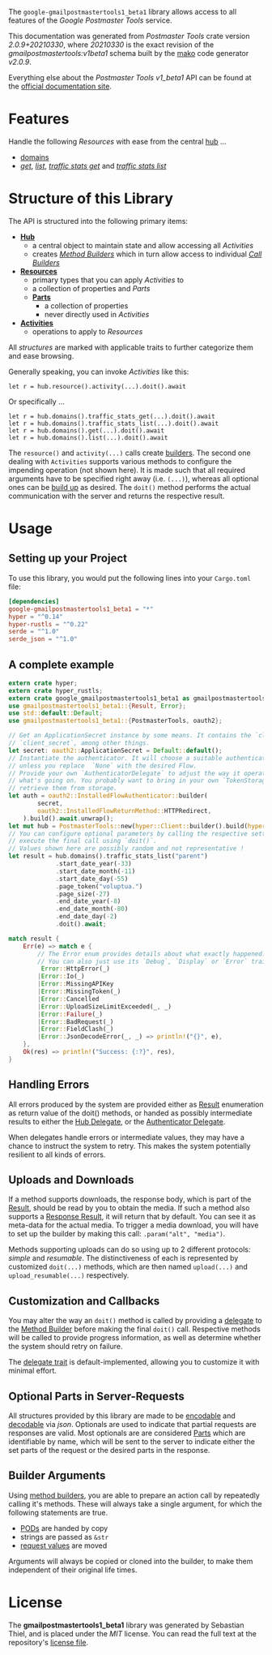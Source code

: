 <!---
DO NOT EDIT !
This file was generated automatically from 'src/mako/api/README.md.mako'
DO NOT EDIT !
-->
The `google-gmailpostmastertools1_beta1` library allows access to all features of the *Google Postmaster Tools* service.

This documentation was generated from *Postmaster Tools* crate version *2.0.9+20210330*, where *20210330* is the exact revision of the *gmailpostmastertools:v1beta1* schema built by the [mako](http://www.makotemplates.org/) code generator *v2.0.9*.

Everything else about the *Postmaster Tools* *v1_beta1* API can be found at the
[official documentation site](https://developers.google.com/gmail/postmaster).
# Features

Handle the following *Resources* with ease from the central [hub](https://docs.rs/google-gmailpostmastertools1_beta1/2.0.9+20210330/google_gmailpostmastertools1_beta1/PostmasterTools) ... 

* [domains](https://docs.rs/google-gmailpostmastertools1_beta1/2.0.9+20210330/google_gmailpostmastertools1_beta1/api::Domain)
 * [*get*](https://docs.rs/google-gmailpostmastertools1_beta1/2.0.9+20210330/google_gmailpostmastertools1_beta1/api::DomainGetCall), [*list*](https://docs.rs/google-gmailpostmastertools1_beta1/2.0.9+20210330/google_gmailpostmastertools1_beta1/api::DomainListCall), [*traffic stats get*](https://docs.rs/google-gmailpostmastertools1_beta1/2.0.9+20210330/google_gmailpostmastertools1_beta1/api::DomainTrafficStatGetCall) and [*traffic stats list*](https://docs.rs/google-gmailpostmastertools1_beta1/2.0.9+20210330/google_gmailpostmastertools1_beta1/api::DomainTrafficStatListCall)




# Structure of this Library

The API is structured into the following primary items:

* **[Hub](https://docs.rs/google-gmailpostmastertools1_beta1/2.0.9+20210330/google_gmailpostmastertools1_beta1/PostmasterTools)**
    * a central object to maintain state and allow accessing all *Activities*
    * creates [*Method Builders*](https://docs.rs/google-gmailpostmastertools1_beta1/2.0.9+20210330/google_gmailpostmastertools1_beta1/client::MethodsBuilder) which in turn
      allow access to individual [*Call Builders*](https://docs.rs/google-gmailpostmastertools1_beta1/2.0.9+20210330/google_gmailpostmastertools1_beta1/client::CallBuilder)
* **[Resources](https://docs.rs/google-gmailpostmastertools1_beta1/2.0.9+20210330/google_gmailpostmastertools1_beta1/client::Resource)**
    * primary types that you can apply *Activities* to
    * a collection of properties and *Parts*
    * **[Parts](https://docs.rs/google-gmailpostmastertools1_beta1/2.0.9+20210330/google_gmailpostmastertools1_beta1/client::Part)**
        * a collection of properties
        * never directly used in *Activities*
* **[Activities](https://docs.rs/google-gmailpostmastertools1_beta1/2.0.9+20210330/google_gmailpostmastertools1_beta1/client::CallBuilder)**
    * operations to apply to *Resources*

All *structures* are marked with applicable traits to further categorize them and ease browsing.

Generally speaking, you can invoke *Activities* like this:

```Rust,ignore
let r = hub.resource().activity(...).doit().await
```

Or specifically ...

```ignore
let r = hub.domains().traffic_stats_get(...).doit().await
let r = hub.domains().traffic_stats_list(...).doit().await
let r = hub.domains().get(...).doit().await
let r = hub.domains().list(...).doit().await
```

The `resource()` and `activity(...)` calls create [builders][builder-pattern]. The second one dealing with `Activities` 
supports various methods to configure the impending operation (not shown here). It is made such that all required arguments have to be 
specified right away (i.e. `(...)`), whereas all optional ones can be [build up][builder-pattern] as desired.
The `doit()` method performs the actual communication with the server and returns the respective result.

# Usage

## Setting up your Project

To use this library, you would put the following lines into your `Cargo.toml` file:

```toml
[dependencies]
google-gmailpostmastertools1_beta1 = "*"
hyper = "^0.14"
hyper-rustls = "^0.22"
serde = "^1.0"
serde_json = "^1.0"
```

## A complete example

```Rust
extern crate hyper;
extern crate hyper_rustls;
extern crate google_gmailpostmastertools1_beta1 as gmailpostmastertools1_beta1;
use gmailpostmastertools1_beta1::{Result, Error};
use std::default::Default;
use gmailpostmastertools1_beta1::{PostmasterTools, oauth2};

// Get an ApplicationSecret instance by some means. It contains the `client_id` and 
// `client_secret`, among other things.
let secret: oauth2::ApplicationSecret = Default::default();
// Instantiate the authenticator. It will choose a suitable authentication flow for you, 
// unless you replace  `None` with the desired Flow.
// Provide your own `AuthenticatorDelegate` to adjust the way it operates and get feedback about 
// what's going on. You probably want to bring in your own `TokenStorage` to persist tokens and
// retrieve them from storage.
let auth = oauth2::InstalledFlowAuthenticator::builder(
        secret,
        oauth2::InstalledFlowReturnMethod::HTTPRedirect,
    ).build().await.unwrap();
let mut hub = PostmasterTools::new(hyper::Client::builder().build(hyper_rustls::HttpsConnector::with_native_roots()), auth);
// You can configure optional parameters by calling the respective setters at will, and
// execute the final call using `doit()`.
// Values shown here are possibly random and not representative !
let result = hub.domains().traffic_stats_list("parent")
             .start_date_year(-33)
             .start_date_month(-11)
             .start_date_day(-55)
             .page_token("voluptua.")
             .page_size(-27)
             .end_date_year(-8)
             .end_date_month(-80)
             .end_date_day(-2)
             .doit().await;

match result {
    Err(e) => match e {
        // The Error enum provides details about what exactly happened.
        // You can also just use its `Debug`, `Display` or `Error` traits
         Error::HttpError(_)
        |Error::Io(_)
        |Error::MissingAPIKey
        |Error::MissingToken(_)
        |Error::Cancelled
        |Error::UploadSizeLimitExceeded(_, _)
        |Error::Failure(_)
        |Error::BadRequest(_)
        |Error::FieldClash(_)
        |Error::JsonDecodeError(_, _) => println!("{}", e),
    },
    Ok(res) => println!("Success: {:?}", res),
}

```
## Handling Errors

All errors produced by the system are provided either as [Result](https://docs.rs/google-gmailpostmastertools1_beta1/2.0.9+20210330/google_gmailpostmastertools1_beta1/client::Result) enumeration as return value of
the doit() methods, or handed as possibly intermediate results to either the 
[Hub Delegate](https://docs.rs/google-gmailpostmastertools1_beta1/2.0.9+20210330/google_gmailpostmastertools1_beta1/client::Delegate), or the [Authenticator Delegate](https://docs.rs/yup-oauth2/*/yup_oauth2/trait.AuthenticatorDelegate.html).

When delegates handle errors or intermediate values, they may have a chance to instruct the system to retry. This 
makes the system potentially resilient to all kinds of errors.

## Uploads and Downloads
If a method supports downloads, the response body, which is part of the [Result](https://docs.rs/google-gmailpostmastertools1_beta1/2.0.9+20210330/google_gmailpostmastertools1_beta1/client::Result), should be
read by you to obtain the media.
If such a method also supports a [Response Result](https://docs.rs/google-gmailpostmastertools1_beta1/2.0.9+20210330/google_gmailpostmastertools1_beta1/client::ResponseResult), it will return that by default.
You can see it as meta-data for the actual media. To trigger a media download, you will have to set up the builder by making
this call: `.param("alt", "media")`.

Methods supporting uploads can do so using up to 2 different protocols: 
*simple* and *resumable*. The distinctiveness of each is represented by customized 
`doit(...)` methods, which are then named `upload(...)` and `upload_resumable(...)` respectively.

## Customization and Callbacks

You may alter the way an `doit()` method is called by providing a [delegate](https://docs.rs/google-gmailpostmastertools1_beta1/2.0.9+20210330/google_gmailpostmastertools1_beta1/client::Delegate) to the 
[Method Builder](https://docs.rs/google-gmailpostmastertools1_beta1/2.0.9+20210330/google_gmailpostmastertools1_beta1/client::CallBuilder) before making the final `doit()` call. 
Respective methods will be called to provide progress information, as well as determine whether the system should 
retry on failure.

The [delegate trait](https://docs.rs/google-gmailpostmastertools1_beta1/2.0.9+20210330/google_gmailpostmastertools1_beta1/client::Delegate) is default-implemented, allowing you to customize it with minimal effort.

## Optional Parts in Server-Requests

All structures provided by this library are made to be [encodable](https://docs.rs/google-gmailpostmastertools1_beta1/2.0.9+20210330/google_gmailpostmastertools1_beta1/client::RequestValue) and 
[decodable](https://docs.rs/google-gmailpostmastertools1_beta1/2.0.9+20210330/google_gmailpostmastertools1_beta1/client::ResponseResult) via *json*. Optionals are used to indicate that partial requests are responses 
are valid.
Most optionals are are considered [Parts](https://docs.rs/google-gmailpostmastertools1_beta1/2.0.9+20210330/google_gmailpostmastertools1_beta1/client::Part) which are identifiable by name, which will be sent to 
the server to indicate either the set parts of the request or the desired parts in the response.

## Builder Arguments

Using [method builders](https://docs.rs/google-gmailpostmastertools1_beta1/2.0.9+20210330/google_gmailpostmastertools1_beta1/client::CallBuilder), you are able to prepare an action call by repeatedly calling it's methods.
These will always take a single argument, for which the following statements are true.

* [PODs][wiki-pod] are handed by copy
* strings are passed as `&str`
* [request values](https://docs.rs/google-gmailpostmastertools1_beta1/2.0.9+20210330/google_gmailpostmastertools1_beta1/client::RequestValue) are moved

Arguments will always be copied or cloned into the builder, to make them independent of their original life times.

[wiki-pod]: http://en.wikipedia.org/wiki/Plain_old_data_structure
[builder-pattern]: http://en.wikipedia.org/wiki/Builder_pattern
[google-go-api]: https://github.com/google/google-api-go-client

# License
The **gmailpostmastertools1_beta1** library was generated by Sebastian Thiel, and is placed 
under the *MIT* license.
You can read the full text at the repository's [license file][repo-license].

[repo-license]: https://github.com/Byron/google-apis-rsblob/main/LICENSE.md
